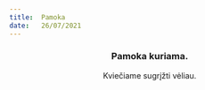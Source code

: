 ```yaml
---
title:  Pamoka
date:   26/07/2021
---
```


### <center>Pamoka kuriama.</center>
<center>Kviečiame sugrįžti vėliau.</center>